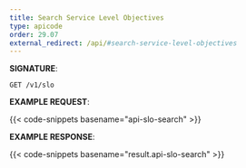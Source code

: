 ```yaml
---
title: Search Service Level Objectives
type: apicode
order: 29.07
external_redirect: /api/#search-service-level-objectives
---
```


**SIGNATURE**:

`GET /v1/slo`

**EXAMPLE REQUEST**:

{{< code-snippets basename="api-slo-search" >}}

**EXAMPLE RESPONSE**:

{{< code-snippets basename="result.api-slo-search" >}}
